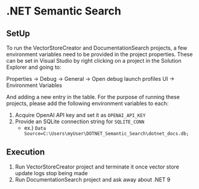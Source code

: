 # .NET Semantic Search

## SetUp

To run the VectorStoreCreator and DocumentationSearch projects, a few environment variables need to be provided in the project properties. These can be set in Visual Studio by right clicking on a project in the Solution Explorer and going to:

Properties -> Debug -> General -> Open debug launch profiles UI -> Environment Variables

And adding a new entry in the table. For the purpose of running these projects, please add the following environment variables to each:

1. Acquire OpenAI API key and set it as `OPENAI_API_KEY`
2. Provide an SQLite connection string for `SQLITE_CONN`
    - ex.) `Data Source=C:\Users\myUser\DOTNET_Semantic_Search\dotnet_docs.db;`

## Execution

1. Run VectorStoreCreator project and terminate it once vector store update logs stop being made
2. Run DocumentationSearch project and ask away about .NET 9
